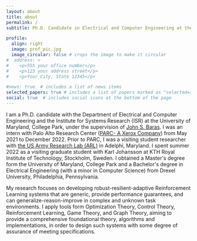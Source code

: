 ```yaml
---
layout: about
title: about
permalink: /
subtitle: Ph.D. Candidate in Electrical and Computer Engineering at the <a href='https://www.umd.edu'> University of Maryland, College Park</a>.

profile:
  align: right
  image: prof_pic.jpg
  image_circular: false # crops the image to make it circular
#  address: >
#    <p>555 your office number</p>
#    <p>123 your address street</p>
#    <p>Your City, State 12345</p>

#news: true  # includes a list of news items
selected_papers: true # includes a list of papers marked as "selected={true}"
social: true  # includes social icons at the bottom of the page
---
```

I am a Ph.D. candidate with the Department of Electrical and Computer Engineering and the Institute for Systems Research (ISR) at the University of Maryland, College Park, under the supervision of <a href='https://www.johnbaras.com'>John S. Baras</a>. I was an intern with Palo Alto Research Center (<a href='https://www.parc.com'>PARC- A Xerox Company</a>) from May 2021 to December 2022. Prior to PARC, I was a visiting student researcher with <a href='https://www.arl.army.mil'>the US Army Research Lab (ARL)</a> in Adelphi, Maryland. I spent summer 2022 as a visiting graduate student with Karl Johansson at KTH Royal Institute of Technology, Stockholm, Sweden. I obtained a Master's degree form the University of Maryland, College Park and a Bachelor's degree in Electrical Engineering (with a minor in Computer Science) from Drexel University, Philadelphia, Pennsylvania.

My research focuses on developing robust-resilient-adaptive Reinforcement Learning systems that are generic, provide performance guarantees, and can generalize-reason-improve in complex and unknown task environments. I apply tools form Optimization Theory, Control Theory, Reinforcement Learning, Game Theory, and Graph Theory, aiming to provide a comprehensive foundational theory, algorithms and implementations, in order to design such systems with some degree of assurance of meeting specifications.
